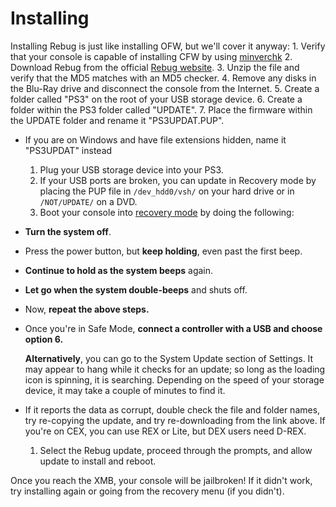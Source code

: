 # Installing

Installing Rebug is just like installing OFW, but we'll cover it anyway: 1. Verify that your console is capable of installing CFW by using [minverchk](../minverchk.md) 2. Download Rebug from the official [Rebug website](http://rebug.me). 3. Unzip the file and verify that the MD5 matches with an MD5 checker. 4. Remove any disks in the Blu-Ray drive and disconnect the console from the Internet. 5. Create a folder called "PS3" on the root of your USB storage device. 6. Create a folder within the PS3 folder called "UPDATE". 7. Place the firmware within the UPDATE folder and rename it "PS3UPDAT.PUP".

* If you are on Windows and have file extensions hidden, name it "PS3UPDAT" instead
  1. Plug your USB storage device into your PS3. 
  2. If your USB ports are broken, you can update in Recovery mode by placing the PUP file in `/dev_hdd0/vsh/` on your hard drive or in `/NOT/UPDATE/` on a DVD.
  3. Boot your console into [recovery mode](https://github.com/Doregon/tnpsh-wiki/tree/ec40ea4f7f50454a057c48ec37d7e6bbe67cfd05/cfw-hfw-mfw/rebug/recovery.md) by doing the following:
* **Turn the system off**.
* Press the power button, but **keep holding**, even past the first beep.
* **Continue to hold as the system beeps** again.
* **Let go when the system double-beeps** and shuts off.
* Now, **repeat the above steps.**
* Once you're in Safe Mode, **connect a controller with a USB and choose option 6.**

  **Alternatively**, you can go to the System Update section of Settings. It may appear to hang while it checks for an update; so long as the loading icon is spinning, it is searching. Depending on the speed of your storage device, it may take a couple of minutes to find it.

* If it reports the data as corrupt, double check the file and folder names, try re-copying the update, and try re-downloading from the link above. If you're on CEX, you can use REX or Lite, but DEX users need D-REX.
  1. Select the Rebug update, proceed through the prompts, and allow update to install and reboot.

Once you reach the XMB, your console will be jailbroken! If it didn't work, try installing again or going from the recovery menu \(if you didn't\).

